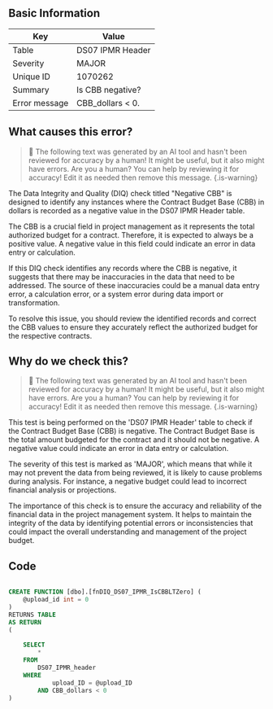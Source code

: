 ## Basic Information
| Key         | Value          |
|-------------|----------------|
| Table       | DS07 IPMR Header |
| Severity    | MAJOR |
| Unique ID   | 1070262   |
| Summary     | Is CBB negative? |
| Error message | CBB_dollars < 0. |

## What causes this error?

> :robot: The following text was generated by an AI tool and hasn't been reviewed for accuracy by a human! It might be useful, but it also might have errors. Are you a human? You can help by reviewing it for accuracy! Edit it as needed then remove this message.
{.is-warning}

The Data Integrity and Quality (DIQ) check titled "Negative CBB" is designed to identify any instances where the Contract Budget Base (CBB) in dollars is recorded as a negative value in the DS07 IPMR Header table. 

The CBB is a crucial field in project management as it represents the total authorized budget for a contract. Therefore, it is expected to always be a positive value. A negative value in this field could indicate an error in data entry or calculation.

If this DIQ check identifies any records where the CBB is negative, it suggests that there may be inaccuracies in the data that need to be addressed. The source of these inaccuracies could be a manual data entry error, a calculation error, or a system error during data import or transformation. 

To resolve this issue, you should review the identified records and correct the CBB values to ensure they accurately reflect the authorized budget for the respective contracts.
## Why do we check this?

> :robot: The following text was generated by an AI tool and hasn't been reviewed for accuracy by a human! It might be useful, but it also might have errors. Are you a human? You can help by reviewing it for accuracy! Edit it as needed then remove this message.
{.is-warning}

This test is being performed on the 'DS07 IPMR Header' table to check if the Contract Budget Base (CBB) is negative. The Contract Budget Base is the total amount budgeted for the contract and it should not be negative. A negative value could indicate an error in data entry or calculation. 

The severity of this test is marked as 'MAJOR', which means that while it may not prevent the data from being reviewed, it is likely to cause problems during analysis. For instance, a negative budget could lead to incorrect financial analysis or projections. 

The importance of this check is to ensure the accuracy and reliability of the financial data in the project management system. It helps to maintain the integrity of the data by identifying potential errors or inconsistencies that could impact the overall understanding and management of the project budget.
## Code

```sql

CREATE FUNCTION [dbo].[fnDIQ_DS07_IPMR_IsCBBLTZero] (
	@upload_id int = 0
)
RETURNS TABLE
AS RETURN
(
	
	SELECT 
		*
	FROM
		DS07_IPMR_header
	WHERE
			upload_ID = @upload_ID
		AND CBB_dollars < 0
)
```
